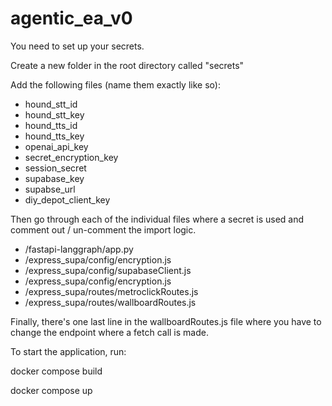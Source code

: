 # agentic_ea_v0


You need to set up your secrets. 

Create a new folder in the root directory called "secrets"

Add the following files (name them exactly like so):
- hound_stt_id
- hound_stt_key
- hound_tts_id
- hound_tts_key
- openai_api_key
- secret_encryption_key
- session_secret
- supabase_key
- supabse_url
- diy_depot_client_key

Then go through each of the individual files where a secret is used and comment out / un-comment the import logic.
- /fastapi-langgraph/app.py
- /express_supa/config/encryption.js
- /express_supa/config/supabaseClient.js
- /express_supa/config/encryption.js
- /express_supa/routes/metroclickRoutes.js
- /express_supa/routes/wallboardRoutes.js

Finally, there's one last line in the wallboardRoutes.js file where you have to change the endpoint where a fetch call is made.



To start the application, run:

docker compose build

docker compose up
